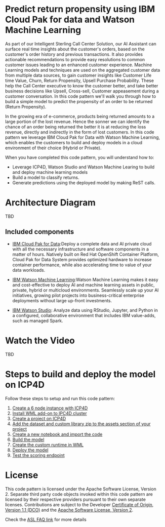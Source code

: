 # Predict return propensity using IBM Cloud Pak for data and Watson Machine Learning

As part of our Intelligent Sterling Call Center Solution, our AI Assistant can surface real time insights about the customer's orders, based on the customer's order history and previous transactions. It also provides actionable recommendations to  provide easy resolutions to common customer issues leading to an enhanced customer experience. Machine Learning models and techniques are used on the aggregated customer data from multiple data sources, to gain customer insights like Customer Life time Value, Churn, Return Propensity, Upsell Purchase Probability. These help the Call Center executive to know the customer better, and take better business decisions like Upsell, Cross-sell, Customer appeasement during a customer conversation. In this code pattern we'll walk you through how to build a simple model to predict the propensity of an order to be returned (Return Propensity).

In the growing era of e-commerce, products being returned amounts to a large portion of the lost revenue. Hence the sonner we can identify the chance of an order being returned the better it is at reducing the loss revenue, directly and indirectly in the form of lost customers. In this code pattern we leverage IBM Cloud Pak for Data with Watson Machine Learning, which enables the customers to build and deploy models in a cloud environment of their choice (Hybrid or Private).

When you have completed this code pattern, you will understand how to:

* Leverage ICP4D, Watson Studio and Watson Machine Learing to build and deploy machine learning models
* Build a model to classify returns.
* Generate predictions using the deployed model by making ReST calls.

# Architecture Diagram
TBD
![]()


## Included components

* [IBM Cloud Pak for Data](https://www.ibm.com/analytics/cloud-pak-for-data):Deploy a complete data and AI private cloud with all the necessary infrastructure and software components in a matter of hours. Natively built on Red Hat OpenShift Container Platform, Cloud Pak for Data System provides optimized hardware to increase container performance, while also accelerating time to value of your data workloads.

* [IBM Watson Machine Learning](https://www.ibm.com/cloud/machine-learning):Watson Machine Learning makes it easy and cost-effective to deploy AI and machine learning assets in public, private, hybrid or multicloud environments. Seamlessly scale up your AI initiatives, growing pilot projects into business-critical enterprise deployments without large up-front investments.

* [IBM Watson Studio](https://www.ibm.com/cloud/watson-studio): Analyze data using RStudio, Jupyter, and Python in a configured, collaborative environment that includes IBM value-adds, such as managed Spark.
  
# Watch the Video

TBD

# Steps to build and deploy the model on ICP4D

Follow these steps to setup and run this code pattern:

1. [Create a 6 node instance with ICP4D](#1-create-an-icp4d-cluster)
1. [Install WML add-on to IPC4D cluster](#2-install-wml-addon-to-icp4d-cluster)
1. [Create a project on ICP4D](#3-create-a-project)
1. [Add the dataset and custom library zip to the assets section of your project](#4-add-assets-to-project)
1. [Create a new notebook and import the code](#5-create-a-notebook-import-notebook)
1. [Build the model](#6-build-the-model)
1. [Create the custom runtime in WML](#7-create-custom-runtime)
1. [Deploy the model](#8-deploy-model)
1. [Test the scoring endpoint](#9-test-scoring-endpoint)


# License

This code pattern is licensed under the Apache Software License, Version 2.  Separate third party code objects invoked within this code pattern are licensed by their respective providers pursuant to their own separate licenses. Contributions are subject to the Developer [Certificate of Origin, Version 1.1 (DCO)](https://developercertificate.org/) and the [Apache Software License, Version 2](http://www.apache.org/licenses/LICENSE-2.0.txt).

Check the [ASL FAQ link](http://www.apache.org/foundation/license-faq.html#WhatDoesItMEAN) for more details

